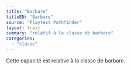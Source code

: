 ```yaml
---
title: "Barbare"
titleEN: "Barbare"
source: "Playtest Pathfinder"
layout: trait
summary: "relatif à la classe de barbare"
categories:
  - "classe"
---
```


Cette capacité est relative à la classe de barbare.

